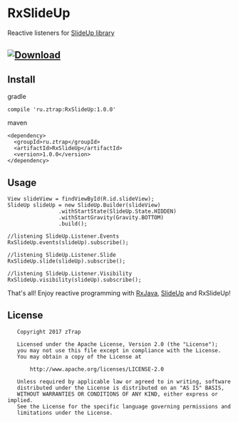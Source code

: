 # RxSlideUp
Reactive listeners for [SlideUp library][1]

[ ![Download](https://api.bintray.com/packages/ztrap-llc/maven/RxSlideUp/images/download.svg) ](https://bintray.com/ztrap-llc/maven/RxSlideUp/_latestVersion)
---
## Install

gradle

    compile 'ru.ztrap:RxSlideUp:1.0.0'

maven

    <dependency>
      <groupId>ru.ztrap</groupId>
      <artifactId>RxSlideUp</artifactId>
      <version>1.0.0</version>
    </dependency>

## Usage

    View slideView = findViewById(R.id.slideView);
    SlideUp slideUp = new SlideUp.Builder(slideView)
                    .withStartState(SlideUp.State.HIDDEN)
                    .withStartGravity(Gravity.BOTTOM)
                    .build();

    //listening SlideUp.Listener.Events
    RxSlideUp.events(slideUp).subscribe();

    //listening SlideUp.Listener.Slide
    RxSlideUp.slide(slideUp).subscribe();

    //listening SlideUp.Listener.Visibility
    RxSlideUp.visibility(slideUp).subscribe();

That's all! Enjoy reactive programming with [RxJava][2], [SlideUp][1] and RxSlideUp!

## License

       Copyright 2017 zTrap

       Licensed under the Apache License, Version 2.0 (the "License");
       you may not use this file except in compliance with the License.
       You may obtain a copy of the License at

           http://www.apache.org/licenses/LICENSE-2.0

       Unless required by applicable law or agreed to in writing, software
       distributed under the License is distributed on an "AS IS" BASIS,
       WITHOUT WARRANTIES OR CONDITIONS OF ANY KIND, either express or implied.
       See the License for the specific language governing permissions and
       limitations under the License.

  [1]: https://github.com/mancj/SlideUp-Android
  [2]: https://github.com/ReactiveX/RxJava/tree/1.x
